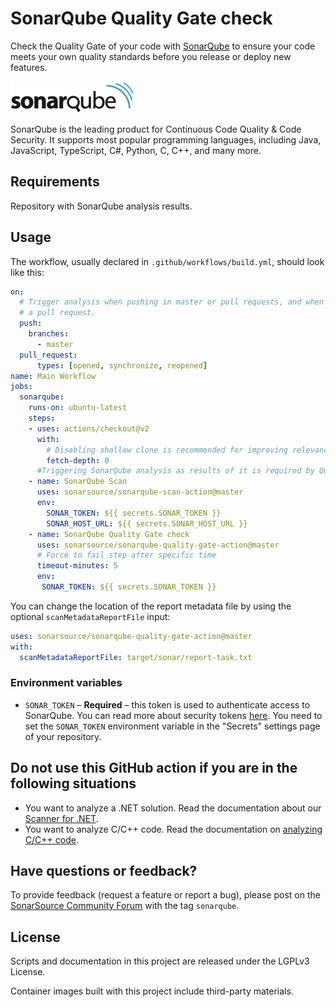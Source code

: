 # SonarQube Quality Gate check

Check the Quality Gate of your code with [SonarQube](https://www.sonarqube.org/) to ensure your code meets your own quality standards before you release or deploy new features.

<img src="./images/SonarQube-72px.png">

SonarQube is the leading product for Continuous Code Quality & Code Security. It supports most popular programming languages, including Java, JavaScript, TypeScript, C#, Python, C, C++, and many more.

## Requirements

Repository with SonarQube analysis results.

## Usage

The workflow, usually declared in `.github/workflows/build.yml`, should look like this:

```yaml
on:
  # Trigger analysis when pushing in master or pull requests, and when creating
  # a pull request. 
  push:
    branches:
      - master
  pull_request:
      types: [opened, synchronize, reopened]
name: Main Workflow
jobs:
  sonarqube:
    runs-on: ubuntu-latest
    steps:
    - uses: actions/checkout@v2
      with:
        # Disabling shallow clone is recommended for improving relevancy of reporting
        fetch-depth: 0
      #Triggering SonarQube analysis as results of it is required by Quality Gate check
    - name: SonarQube Scan
      uses: sonarsource/sonarqube-scan-action@master
      env:
        SONAR_TOKEN: ${{ secrets.SONAR_TOKEN }}
        SONAR_HOST_URL: ${{ secrets.SONAR_HOST_URL }}
    - name: SonarQube Quality Gate check
      uses: sonarsource/sonarqube-quality-gate-action@master
      # Force to fail step after specific time
      timeout-minutes: 5
      env:
       SONAR_TOKEN: ${{ secrets.SONAR_TOKEN }}

```

You can change the location of the report metadata file by using the optional `scanMetadataReportFile` input:

```yaml
uses: sonarsource/sonarqube-quality-gate-action@master
with:
  scanMetadataReportFile: target/sonar/report-task.txt
```

### Environment variables

- `SONAR_TOKEN` – **Required** – this token is used to authenticate access to SonarQube. You can read more about security tokens [here](https://docs.sonarqube.org/latest/user-guide/user-token/). You need to set the `SONAR_TOKEN` environment variable in the "Secrets" settings page of your repository.

## Do not use this GitHub action if you are in the following situations

* You want to analyze a .NET solution. Read the documentation about our [Scanner for .NET](https://docs.sonarqube.org/latest/analysis/scan/sonarscanner-for-msbuild/).
* You want to analyze C/C++ code. Read the documentation on [analyzing C/C++ code](https://docs.sonarqube.org/latest/analysis/languages/cfamily/).

## Have questions or feedback?

To provide feedback (request a feature or report a bug), please post on the [SonarSource Community Forum](https://community.sonarsource.com/) with the tag `sonarqube`.

## License

Scripts and documentation in this project are released under the LGPLv3 License.

Container images built with this project include third-party materials.

